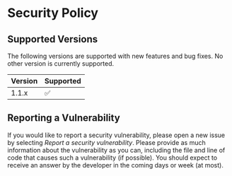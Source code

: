 # Security Policy

## Supported Versions

The following versions are supported with new features and bug fixes. No other version is currently supported.

| Version | Supported          |
| ------- | ------------------ |
| 1.1.x   | :white_check_mark: |

## Reporting a Vulnerability

If you would like to report a security vulnerability, please open a new issue by selecting *Report a security vulnerability*. Please provide as much information about the vulnerability as you can, including the file and line of code 
that causes such a vulnerability (if possible). You should expect to receive an answer by the developer in the coming days or week (at most).
